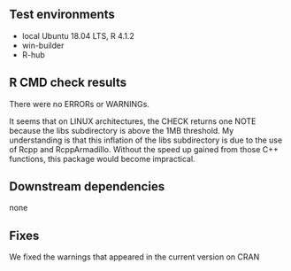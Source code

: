 ## Test environments
* local Ubuntu 18.04 LTS, R 4.1.2
* win-builder 
* R-hub

## R CMD check results
There were no ERRORs or WARNINGs.

It seems that on LINUX architectures, the CHECK returns one NOTE because the libs subdirectory is above the 1MB threshold.
My understanding is that this inflation of the libs subdirectory is due to the use of Rcpp and RcppArmadillo. Without the speed up gained from those C++ functions, this package would become impractical.

## Downstream dependencies
none

## Fixes
We fixed the warnings that appeared in the current version on CRAN

